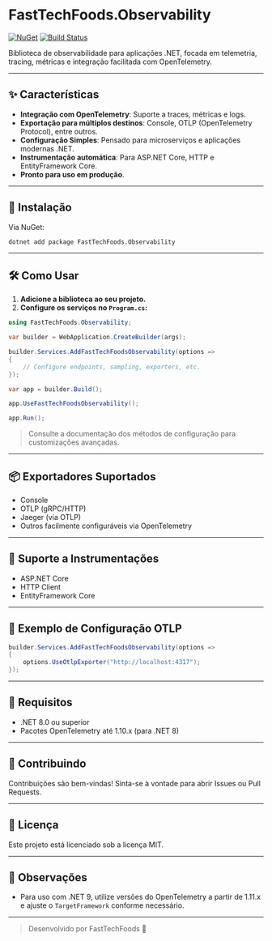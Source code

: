 ﻿# FastTechFoods.Observability

[![NuGet](https://img.shields.io/nuget/v/FastTechFoods.Observability.svg)](https://www.nuget.org/packages/FastTechFoods.Observability/)
[![Build Status](https://github.com/seu-usuario/seu-repositorio/actions/workflows/publish-nuget.yml/badge.svg)](https://github.com/seu-usuario/seu-repositorio/actions)

Biblioteca de observabilidade para aplicações .NET, focada em telemetria, tracing, métricas e integração facilitada com OpenTelemetry.

---

## ✨ Características

- **Integração com OpenTelemetry**: Suporte a traces, métricas e logs.
- **Exportação para múltiplos destinos**: Console, OTLP (OpenTelemetry Protocol), entre outros.
- **Configuração Simples**: Pensado para microserviços e aplicações modernas .NET.
- **Instrumentação automática**: Para ASP.NET Core, HTTP e EntityFramework Core.
- **Pronto para uso em produção**.

---

## 🚀 Instalação

Via NuGet:

```bash
dotnet add package FastTechFoods.Observability
```

---

## 🛠️ Como Usar

1. **Adicione a biblioteca ao seu projeto.**
2. **Configure os serviços no `Program.cs`:**

```csharp
using FastTechFoods.Observability;

var builder = WebApplication.CreateBuilder(args);

builder.Services.AddFastTechFoodsObservability(options =>
{
    // Configure endpoints, sampling, exporters, etc.
});

var app = builder.Build();

app.UseFastTechFoodsObservability();

app.Run();
```

> Consulte a documentação dos métodos de configuração para customizações avançadas.

---

## 📦 Exportadores Suportados

- Console
- OTLP (gRPC/HTTP)
- Jaeger (via OTLP)
- Outros facilmente configuráveis via OpenTelemetry

---

## 🎯 Suporte a Instrumentações

- ASP.NET Core
- HTTP Client
- EntityFramework Core

---

## 📝 Exemplo de Configuração OTLP

```csharp
builder.Services.AddFastTechFoodsObservability(options =>
{
    options.UseOtlpExporter("http://localhost:4317");
});
```

---

## 🧩 Requisitos

- .NET 8.0 ou superior
- Pacotes OpenTelemetry até 1.10.x (para .NET 8)

---

## 🤝 Contribuindo

Contribuições são bem-vindas! Sinta-se à vontade para abrir Issues ou Pull Requests.

---

## 📄 Licença

Este projeto está licenciado sob a licença MIT.

---

## 📢 Observações

- Para uso com .NET 9, utilize versões do OpenTelemetry a partir de 1.11.x e ajuste o `TargetFramework` conforme necessário.

---

> Desenvolvido por FastTechFoods 🥡